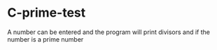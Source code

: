 # C-prime-test
A number can be entered and the program will print divisors and if the number is a prime number
